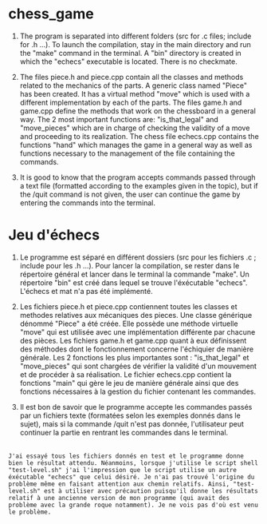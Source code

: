 # chess_game

1.	The program is separated into different folders (src for .c files; include for .h ...). To launch the compilation, stay in the main directory and run the "make" command in the terminal. A "bin" directory is created in which the "echecs" executable is located. There is no checkmate.


2. 	The files piece.h and piece.cpp contain all the classes and methods related to the mechanics of the parts. A generic class named "Piece" has been created. It has a virtual method "move" which is used with a different implementation by each of the parts.
	 The files game.h and game.cpp define the methods that work on the chessboard in a general way. The 2 most important functions are: "is_that_legal" and "move_pieces" which are in charge of checking the validity of a move and proceeding to its realization.
	The chess file echecs.cpp contains the functions "hand" which manages the game in a general way as well as functions necessary to the management of the file containing the commands.


3.	It is good to know that the program accepts commands passed through a text file (formatted according to the examples given in the topic), but if the /quit command is not given, the user can continue the game by entering the commands into the terminal.




# Jeu d'échecs

1.	Le programme est séparé en différent dossiers (src pour les fichiers .c ; include pour les .h ...). Pour lancer la compilation, se rester dans le répertoire général et lancer dans le terminal la commande "make". Un répertoire "bin" est créé dans lequel se trouve l'éxécutable "echecs". L'échecs et mat n'a pas été implémenté.

2. 	Les fichiers piece.h et piece.cpp contiennent toutes les classes et methodes relatives aux mécaniques des pieces. Une classe générique dénommé "Piece" a été créée. Elle possède une méthode virtuelle "move" qui est utilisée avec une implémentation différente par chacune des pièces.
	 Les fichiers game.h et game.cpp quant à eux définissent des méthodes dont le fonctionnement concerne l'échiquier de manière générale. Les 2 fonctions les plus importantes sont : "is_that_legal" et "move_pieces" qui sont chargées de vérifier la validité d'un mouvement et de procéder à sa réalisation.
	Le fichier echecs.cpp contient la fonctions "main" qui gère le jeu de manière générale ainsi que des fonctions nécessaires à la gestion du fichier contenant les commandes.

3.	Il est bon de savoir que le programme accepte les commandes passés par un fichiers texte (formatées selon les exemples donnés dans le sujet), mais si la commande /quit n'est pas donnée, l'utilisateur peut continuer la partie en rentrant les commandes dans le terminal.





######
	J'ai essayé tous les fichiers donnés en test et le programme donne bien le résultat attendu. Néanmoins, lorsque j'utilise le script shell "test-level.sh" j'ai l'impression que le script utilise un autre éxécutable "echecs" que celui désiré. Je n'ai pas trouvé l'origine du problème même en faisant attention aux chemin relatifs. Ainsi, "test-level.sh" est à utiliser avec précaution puisqu'il donne les résultats relatif à une ancienne version de mon programme (qui avait des problème avec la grande roque notamment). Je ne vois pas d'où est venu le problème.

